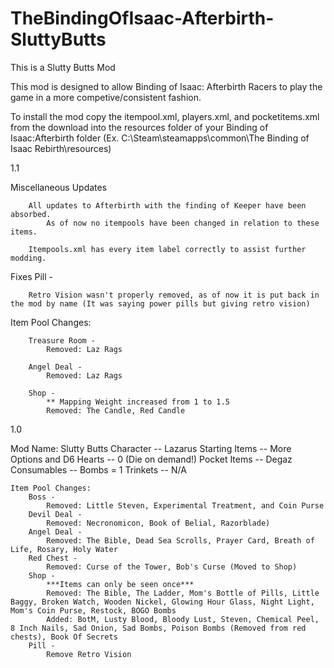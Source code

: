 # TheBindingOfIsaac-Afterbirth-SluttyButts
This is a Slutty Butts Mod

This mod is designed to allow Binding of Isaac: Afterbirth Racers to play the game in a more competive/consistent fashion. 

To install the mod copy the itempool.xml, players.xml, and pocketitems.xml from the download into the resources folder of your Binding of Isaac:Afterbirth folder (Ex. C:\Steam\steamapps\common\The Binding of Isaac Rebirth\resources)

1.1

Miscellaneous Updates

		All updates to Afterbirth with the finding of Keeper have been absorbed.
			As of now no itempools have been changed in relation to these items. 
			
		Itempools.xml has every item label correctly to assist further modding.
		
Fixes
		Pill - 
		
		Retro Vision wasn't properly removed, as of now it is put back in the mod by name (It was saying power pills but giving retro vision)
	
Item Pool Changes:

		Treasure Room - 
			Removed: Laz Rags
			
		Angel Deal - 
			Removed: Laz Rags
			
		Shop - 
			** Mapping Weight increased from 1 to 1.5
			Removed: The Candle, Red Candle
			

1.0

Mod Name: Slutty Butts 
	Character -- Lazarus
	Starting Items -- More Options and D6
	Hearts -- 0 (Die on demand!)
	Pocket Items -- Degaz
	Consumables -- Bombs = 1
	Trinkets -- N/A

	Item Pool Changes:
		Boss - 
			Removed: Little Steven, Experimental Treatment, and Coin Purse
		Devil Deal - 
			Removed: Necronomicon, Book of Belial, Razorblade)
		Angel Deal - 
			Removed: The Bible,	Dead Sea Scrolls, Prayer Card, Breath of Life, Rosary, Holy Water
		Red Chest - 
			Removed: Curse of the Tower, Bob's Curse (Moved to Shop)
		Shop -
			***Items can only be seen once***
			Removed: The Bible, The Ladder, Mom's Bottle of Pills, Little Baggy, Broken Watch, Wooden Nickel, Glowing Hour Glass, Night Light, Mom's Coin Purse, Restock, BOGO Bombs
			Added: BotM, Lusty Blood, Bloody Lust, Steven, Chemical Peel, 8 Inch Nails, Sad Onion, Sad Bombs, Poison Bombs (Removed from red chests), Book Of Secrets
		Pill - 
			Remove Retro Vision

